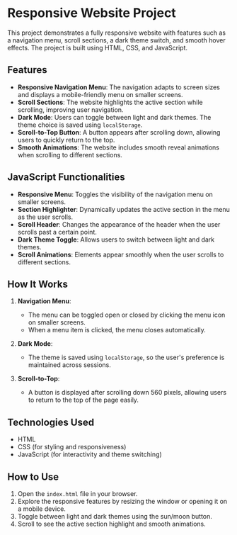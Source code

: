 # Responsive Website Project

This project demonstrates a fully responsive website with features such as a navigation menu, scroll sections, a dark theme switch, and smooth hover effects. The project is built using HTML, CSS, and JavaScript.

## Features

- **Responsive Navigation Menu**: The navigation adapts to screen sizes and displays a mobile-friendly menu on smaller screens.
- **Scroll Sections**: The website highlights the active section while scrolling, improving user navigation.
- **Dark Mode**: Users can toggle between light and dark themes. The theme choice is saved using `localStorage`.
- **Scroll-to-Top Button**: A button appears after scrolling down, allowing users to quickly return to the top.
- **Smooth Animations**: The website includes smooth reveal animations when scrolling to different sections.

## JavaScript Functionalities

- **Responsive Menu**: Toggles the visibility of the navigation menu on smaller screens.
- **Section Highlighter**: Dynamically updates the active section in the menu as the user scrolls.
- **Scroll Header**: Changes the appearance of the header when the user scrolls past a certain point.
- **Dark Theme Toggle**: Allows users to switch between light and dark themes.
- **Scroll Animations**: Elements appear smoothly when the user scrolls to different sections.

## How It Works

1. **Navigation Menu**: 
   - The menu can be toggled open or closed by clicking the menu icon on smaller screens.
   - When a menu item is clicked, the menu closes automatically.
   
2. **Dark Mode**:
   - The theme is saved using `localStorage`, so the user's preference is maintained across sessions.

3. **Scroll-to-Top**:
   - A button is displayed after scrolling down 560 pixels, allowing users to return to the top of the page easily.

## Technologies Used

- HTML
- CSS (for styling and responsiveness)
- JavaScript (for interactivity and theme switching)

## How to Use

1. Open the `index.html` file in your browser.
2. Explore the responsive features by resizing the window or opening it on a mobile device.
3. Toggle between light and dark themes using the sun/moon button.
4. Scroll to see the active section highlight and smooth animations.
